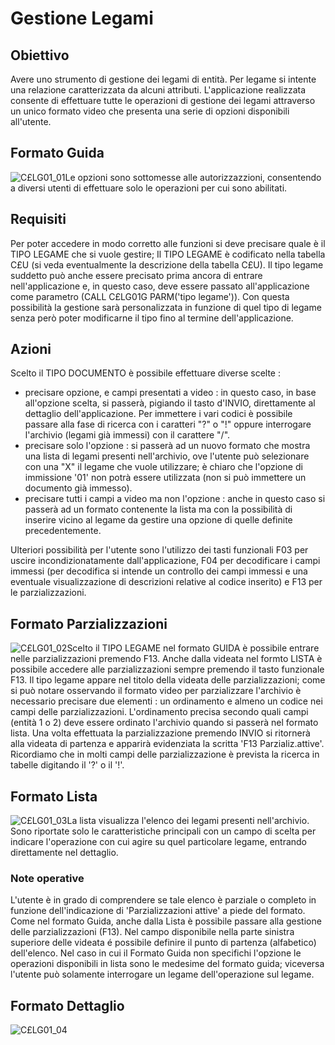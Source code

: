# Gestione Legami
## Obiettivo
Avere uno strumento di gestione dei legami di entità.
Per legame si intente una relazione caratterizzata da alcuni attributi.
L'applicazione realizzata consente di effettuare tutte le operazioni di gestione dei legami attraverso un unico formato video che presenta una serie di opzioni disponibili all'utente.
## Formato Guida

![C£LG01_01](http://doc.smeup.com/immagini/MBDOC_OGG-P_C£LEG0/CXLG01_01.png)Le opzioni sono sottomesse alle autorizzazzioni, consentendo a diversi utenti di effettuare solo le operazioni per cui sono abilitati.

## Requisiti
Per poter accedere in modo corretto alle funzioni si deve precisare quale è il TIPO LEGAME che si vuole gestire; Il TIPO LEGAME è codificato nella tabella C£U (si veda eventualmente la descrizione della tabella C£U).
Il tipo legame suddetto può anche essere precisato prima ancora di entrare nell'applicazione e, in questo caso, deve essere passato all'applicazione come parametro (CALL C£LG01G PARM('tipo legame')). Con questa possibilità la gestione sarà personalizzata in funzione di quel tipo di legame senza però poter modificarne il tipo fino al termine dell'applicazione.

## Azioni
Scelto il TIPO DOCUMENTO è possibile effettuare diverse scelte : 
 - precisare opzione, e campi presentati a video :  in questo caso, in base all'opzione scelta, si passerà, pigiando il tasto d'INVIO, direttamente al dettaglio dell'applicazione. Per immettere i vari codici è possibile passare alla fase di ricerca con i caratteri "?" o "!" oppure interrogare l'archivio (legami già immessi) con il carattere "/".
 - precisare solo l'opzione :  si passerà ad un nuovo formato che mostra una lista di legami presenti nell'archivio, ove l'utente può selezionare con una "X" il legame che vuole utilizzare; è chiaro che l'opzione di immissione '01' non potrà essere utilizzata (non si può immettere un documento già immesso).
 - precisare tutti i campi a video ma non l'opzione :  anche in questo caso si passerà ad un formato contenente la lista ma con la possibilità di inserire vicino al legame da gestire una opzione di quelle definite precedentemente.

Ulteriori possibilità per l'utente sono l'utilizzo dei tasti funzionali F03 per uscire incondizionatamente dall'applicazione, F04 per decodificare i campi immessi (per decodifica si intende un controllo dei campi immessi e una eventuale visualizzazione di descrizioni relative al codice inserito) e F13 per le parzializzazioni.

## Formato Parzializzazioni
![C£LG01_02](http://doc.smeup.com/immagini/MBDOC_OGG-P_C£LEG0/CXLG01_02.png)Scelto il TIPO LEGAME nel formato GUIDA è possibile entrare nelle parzializzazioni premendo F13.
Anche dalla videata nel formto LISTA è possibile accedere alle parzializzazioni sempre premendo il tasto funzionale F13.
Il tipo legame appare nel titolo della videata delle parzializzazioni; come si può notare osservando il formato video per parzializzare l'archivio è necessario precisare due elementi :  un ordinamento e almeno un codice nei campi delle parzializzazioni.
L'ordinamento precisa secondo quali campi (entità 1 o 2) deve essere ordinato l'archivio quando si passerà nel formato lista.
Una volta effettuata la parzializzazione premendo INVIO si ritornerà alla videata di partenza e apparirà evidenziata
la scritta 'F13 Parzializ.attive'.
Ricordiamo che in molti campi delle parzializzazione è prevista la ricerca in tabelle digitando il '?' o il '!'.

## Formato Lista

![C£LG01_03](http://doc.smeup.com/immagini/MBDOC_OGG-P_C£LEG0/CXLG01_03.png)La lista visualizza l'elenco dei legami presenti nell'archivio. Sono riportate solo le caratteristiche principali con un campo di scelta per indicare l'operazione con cui agire su quel particolare legame, entrando direttamente nel dettaglio.

### Note operative
L'utente è in grado di comprendere se tale elenco è parziale o completo in funzione dell'indicazione di 'Parzializzazioni attive' a piede del formato. Come nel formato Guida, anche dalla Lista è possibile passare alla gestione delle parzializzazioni (F13).
Nel campo disponibile nella parte sinistra superiore delle videata é possibile definire il punto di partenza (alfabetico) dell'elenco.
Nel caso in cui il Formato Guida non specifichi l'opzione le operazioni disponibili in lista sono le medesime del formato guida; viceversa l'utente può solamente interrogare un legame dell'operazione sul legame.
## Formato Dettaglio
![C£LG01_04](http://doc.smeup.com/immagini/MBDOC_OGG-P_C£LEG0/CXLG01_04.png)